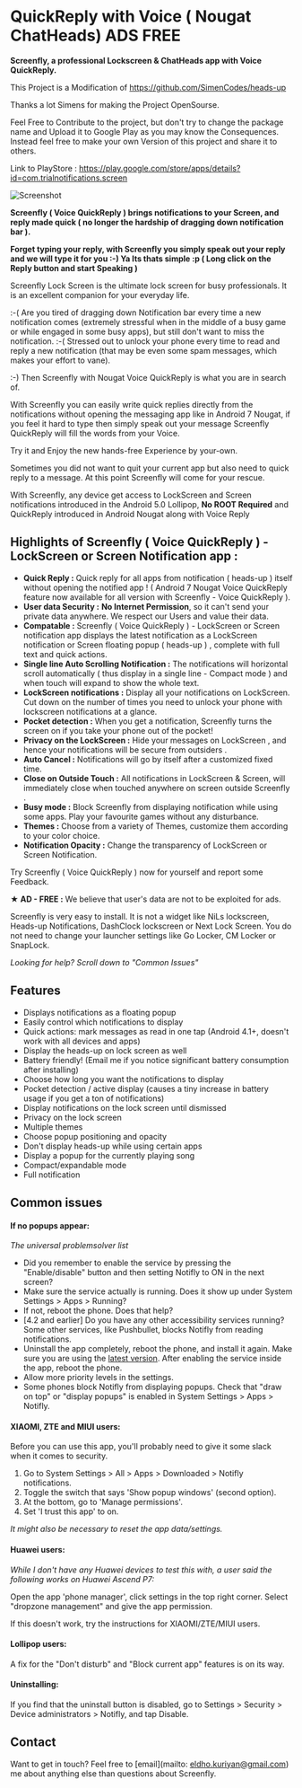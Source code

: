 # QuickReply with Voice ( Nougat ChatHeads) ADS FREE #

<b>Screenfly, a professional Lockscreen & ChatHeads app with Voice QuickReply.</b>

This Project is a Modification of https://github.com/SimenCodes/heads-up 

Thanks a lot Simens for making the Project OpenSourse.

Feel Free to Contribute to the project, but don't try to change the package name and Upload it to Google Play as you may know the Consequences.
Instead feel free to make your own Version of this project and share it to others.

Link to PlayStore : https://play.google.com/store/apps/details?id=com.trialnotifications.screen

![Screenshot](https://user-images.githubusercontent.com/17077889/37953444-896351f4-31c0-11e8-9bea-f42a87d9386e.png)

<b>Screenfly ( Voice QuickReply ) brings notifications to your Screen, and reply made quick ( no longer the hardship of dragging down notification bar ).</b>

<b>Forget typing your reply, with Screenfly you simply speak out your reply and we will type it for you :-)
Ya Its thats simple :p ( Long click on the Reply button and start Speaking )</b>

Screenfly Lock Screen is the ultimate lock screen for busy professionals. It is an excellent companion for your everyday life.

:-( Are you tired of dragging down Notification bar every time a new notification comes (extremely stressful when in the middle of a busy game or while engaged in some busy apps), but still don't want to miss the notification.
:-( Stressed out to unlock your phone every time to read and reply a new notification (that may be even some spam messages, which makes your effort to vane).

:-) Then Screenfly with Nougat Voice QuickReply is what you are in search of.

With Screenfly you can easily write quick replies directly from the notifications without opening the messaging app like in Android 7 Nougat, if you feel it hard to type then simply speak out your message Screenfly QuickReply will fill the words from your Voice.

Try it and Enjoy the new hands-free Experience by your-own.

Sometimes you did not want to quit your current app but also need to quick reply to a message. At this point Screenfly will come for your rescue.


With Screenfly, any device get access to LockScreen and Screen notifications introduced in the Android 5.0 Lollipop, <b>No ROOT Required</b> and QuickReply introduced in Android Nougat along with Voice Reply


## Highlights of Screenfly ( Voice QuickReply  ) - LockScreen or Screen Notification app : ##

- <b>Quick Reply :</b> Quick reply for all apps from notification ( heads-up ) itself without opening the notified app ! ( Android 7 Nougat Voice QuickReply feature now available for all version with Screenfly - Voice QuickReply ).
- <b>User data Security :</b> <b>No Internet Permission</b>, so it can't send your private data anywhere. We respect our Users and value their data.
- <b>Compatable :</b> Screenfly ( Voice QuickReply  ) - LockScreen or Screen notification app displays the latest notification as a LockScreen notification or Screen floating popup ( heads-up ) , complete with full text and quick actions.
- <b>Single line Auto Scrolling Notification :</b> The notifications will horizontal scroll automatically ( thus display in a single line - Compact mode ) and when touch will expand to show the whole text.
- <b>LockScreen notifications :</b> Display all your notifications on LockScreen. Cut down on the number of times you need to unlock your phone with lockscreen notifications at a glance.
- <b>Pocket detection :</b> When you get a notification, Screenfly turns the screen on if you take your phone out of the pocket!
- <b>Privacy on the LockScreen :</b> Hide your messages on LockScreen , and hence your notifications will be secure from outsiders .
- <b>Auto Cancel :</b> Notifications will go by itself after a customized fixed time.
- <b>Close on Outside Touch :</b> All notifications in LockScreen & Screen, will immediately close when touched anywhere on screen outside Screenfly .
- <b>Busy mode :</b> Block Screenfly from displaying notification while using some apps. Play your favourite games without any disturbance.
- <b>Themes :</b> Choose from a variety of Themes, customize them according to your color choice.
- <b>Notification Opacity :</b> Change the transparency of LockScreen or Screen Notification.


Try Screenfly ( Voice QuickReply ) now for yourself and report some Feedback.

<b>★  AD - FREE :</b> We believe that user's data are not to be exploited for ads.

Screenfly is very easy to install. It is not a widget like NiLs lockscreen, Heads-up Notifications, DashClock lockscreen or Next Lock Screen. You do not need to change your launcher settings like Go Locker, CM Locker or SnapLock.

*Looking for help? Scroll down to "Common Issues"*

## Features ##
- Displays notifications as a floating popup
- Easily control which notifications to display
- Quick actions: mark messages as read in one tap (Android 4.1+, doesn't work with all devices and apps)
- Display the heads-up on lock screen as well
- Battery friendly! (Email me if you notice significant battery consumption after installing)
- Choose how long you want the notifications to display
- Pocket detection / active display (causes a tiny increase in battery usage if you get a ton of notifications)
- Display notifications on the lock screen until dismissed
- Privacy on the lock screen
- Multiple themes
- Choose popup positioning and opacity
- Don't display heads-up while using certain apps
- Display a popup for the currently playing song
- Compact/expandable mode
- Full notification


## Common issues ##
#### If no popups appear: ####
*The universal problemsolver list*
- Did you remember to enable the service by pressing the "Enable/disable" button and then setting Notifly to ON in the next screen?
- Make sure the service actually is running. Does it show up under System Settings > Apps > Running?
- If not, reboot the phone. Does that help?
- [4.2 and earlier] Do you have any other accessibility services running? Some other services, like Pushbullet, blocks Notifly from reading notifications.
- Uninstall the app completely, reboot the phone, and install it again. Make sure you are using the [latest version](https://play.google.com/store/apps/details?id=com.notifications.screen). After enabling the service inside the app, reboot the phone.
- Allow more priority levels in the settings.
- Some phones block Notifly from displaying popups. Check that "draw on top" or "display popups" is enabled in System Settings > Apps > Notifly.

#### XIAOMI, ZTE and MIUI users: ####
Before you can use this app, you'll probably need to give it some slack when it comes to security.

1. Go to System Settings > All > Apps > Downloaded > Notifly notifications.
2. Toggle the switch that says 'Show popup windows' (second option).
3. At the bottom, go to 'Manage permissions'.
4. Set 'I trust this app' to on.

*It might also be necessary to reset the app data/settings.*

#### Huawei users: ####
*While I don't have any Huawei devices to test this with, a user said the following works on Huawei Ascend P7:*

Open the app 'phone manager', click settings in the top right corner. Select "dropzone management" and give the app permission.

If this doesn't work, try the instructions for XIAOMI/ZTE/MIUI users.

#### Lollipop users: ####
A fix for the "Don't disturb" and "Block current app" features is on its way.

#### Uninstalling: ####
If you find that the uninstall button is disabled, go to Settings > Security > Device administrators > Notifly, and tap Disable.


## Contact ##
Want to get in touch? Feel free to [email](mailto: eldho.kuriyan@gmail.com) me about anything else than questions about Screenfly.
